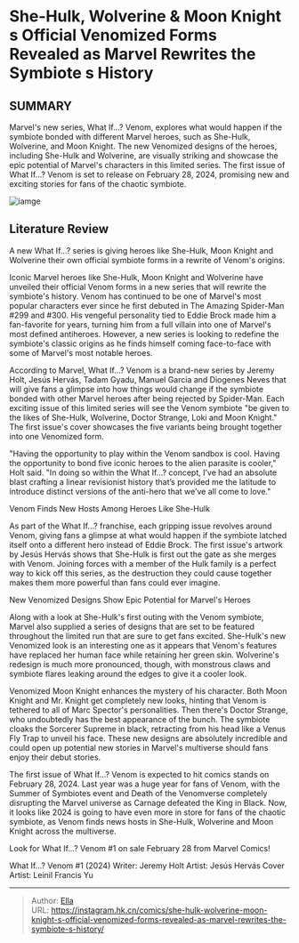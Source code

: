 # She-Hulk, Wolverine &amp; Moon Knight s Official Venomized Forms Revealed as Marvel Rewrites the Symbiote s History


## SUMMARY 



  Marvel&#39;s new series, What If...? Venom, explores what would happen if the symbiote bonded with different Marvel heroes, such as She-Hulk, Wolverine, and Moon Knight.   The new Venomized designs of the heroes, including She-Hulk and Wolverine, are visually striking and showcase the epic potential of Marvel&#39;s characters in this limited series.   The first issue of What If...? Venom is set to release on February 28, 2024, promising new and exciting stories for fans of the chaotic symbiote.  

![iamge](https://static1.srcdn.com/wordpress/wp-content/uploads/2024/01/what-if-venom-featured.jpg)

## Literature Review

A new What If...? series is giving heroes like She-Hulk, Moon Knight and Wolverine their own official symbiote forms in a rewrite of Venom&#39;s origins.




Iconic Marvel heroes like She-Hulk, Moon Knight and Wolverine have unveiled their official Venom forms in a new series that will rewrite the symbiote&#39;s history. Venom has continued to be one of Marvel&#39;s most popular characters ever since he first debuted in The Amazing Spider-Man #299 and #300. His vengeful personality tied to Eddie Brock made him a fan-favorite for years, turning him from a full villain into one of Marvel&#39;s most defined antiheroes. However, a new series is looking to redefine the symbiote&#39;s classic origins as he finds himself coming face-to-face with some of Marvel&#39;s most notable heroes.




According to Marvel, What If...? Venom is a brand-new series by Jeremy Holt, Jesús Hervás, Tadam Gyadu, Manuel Garcia and Diogenes Neves that will give fans a glimpse into how things would change if the symbiote bonded with other Marvel heroes after being rejected by Spider-Man. Each exciting issue of this limited series will see the Venom symbiote &#34;be given to the likes of She-Hulk, Wolverine, Doctor Strange, Loki and Moon Knight.&#34; The first issue&#39;s cover showcases the five variants being brought together into one Venomized form.



          

&#34;Having the opportunity to play within the Venom sandbox is cool. Having the opportunity to bond five iconic heroes to the alien parasite is cooler,&#34; Holt said. &#34;In doing so within the What If...? concept, I’ve had an absolute blast crafting a linear revisionist history that’s provided me the latitude to introduce distinct versions of the anti-hero that we’ve all come to love.&#34;





 Venom Finds New Hosts Among Heroes Like She-Hulk 
         

As part of the What If...? franchise, each gripping issue revolves around Venom, giving fans a glimpse at what would happen if the symbiote latched itself onto a different hero instead of Eddie Brock. The first issue&#39;s artwork by Jesús Hervás shows that She-Hulk is first out the gate as she merges with Venom. Joining forces with a member of the Hulk family is a perfect way to kick off this series, as the destruction they could cause together makes them more powerful than fans could ever imagine.



 New Venomized Designs Show Epic Potential for Marvel&#39;s Heroes 
         

Along with a look at She-Hulk&#39;s first outing with the Venom symbiote, Marvel also supplied a series of designs that are set to be featured throughout the limited run that are sure to get fans excited. She-Hulk&#39;s new Venomized look is an interesting one as it appears that Venom&#39;s features have replaced her human face while retaining her green skin. Wolverine&#39;s redesign is much more pronounced, though, with monstrous claws and symbiote flares leaking around the edges to give it a cooler look.




Venomized Moon Knight enhances the mystery of his character. Both Moon Knight and Mr. Knight get completely new looks, hinting that Venom is tethered to all of Marc Spector&#39;s personalities. Then there&#39;s Doctor Strange, who undoubtedly has the best appearance of the bunch. The symbiote cloaks the Sorcerer Supreme in black, retracting from his head like a Venus Fly Trap to unveil his face. These new designs are absolutely incredible and could open up potential new stories in Marvel&#39;s multiverse should fans enjoy their debut stories.

The first issue of What If...? Venom is expected to hit comics stands on February 28, 2024. Last year was a huge year for fans of Venom, with the Summer of Symbiotes event and Death of the Venomverse completely disrupting the Marvel universe as Carnage defeated the King in Black. Now, it looks like 2024 is going to have even more in store for fans of the chaotic symbiote, as Venom finds news hosts in She-Hulk, Wolverine and Moon Knight across the multiverse.




Look for What If...? Venom #1 on sale February 28 from Marvel Comics!

 What If...? Venom #1 (2024)                  Writer: Jeremy Holt   Artist: Jesús Hervás   Cover Artist: Leinil Francis Yu      





---

> Author: [Ella](https://instagram.hk.cn/)  
> URL: https://instagram.hk.cn/comics/she-hulk-wolverine-moon-knight-s-official-venomized-forms-revealed-as-marvel-rewrites-the-symbiote-s-history/  

